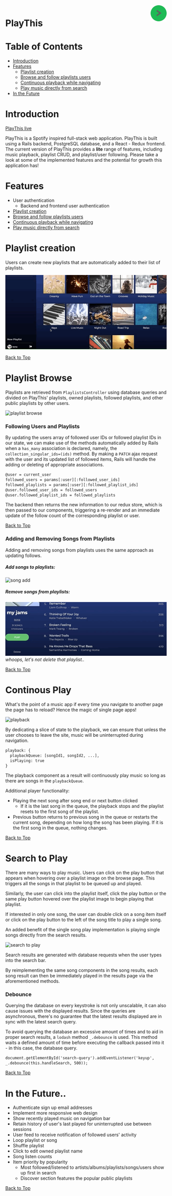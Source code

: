 <a href="https://play-this.herokuapp.com/">
    <img src="https://github.com/khan-c/PlayThis/blob/master/app/assets/images/logo-green-thumb.png" alt="PlayThis logo" title="PlayThis" align="right" height="50" />
</a>

# PlayThis

# Table of Contents

- [Introduction](#introduction)
- [Features](#features)
  + [Playlist creation](#playlist-creation)
  + [Browse and follow playlists users](#playlist-browse)
  + [Continuous playback while navigating](#continuous-play)
  + [Play music directly from search](#search-to-play)
- [In the Future](#in-the-future..)

# Introduction

[PlayThis live](https://play-this.herokuapp.com/)

PlayThis is a Spotify inspired full-stack web application. PlayThis is built using a Rails backend, PostgreSQL database, and a React - Redux frontend.
The current version of PlayThis provides a **lite** range of features, including music playback, playlist CRUD, and playlist/user following. Please take a look at some of the implemented features and the potential for growth this application has!

# Features

+ User authentication
  - Backend and frontend user authentication
+ [Playlist creation](#playlist-creation)
+ [Browse and follow playlists users](#playlist-browse)
+ [Continuous playback while navigating](#continuous-play)
+ [Play music directly from search](#search-to-play)

# Playlist creation

Users can create new playlists that are automatically added to their list of playlists.

![playlist creation](./readme/new-playlist.gif)

[Back to Top](#playthis)
# Playlist Browse

Playlists are retrieved from `PlaylistsController` using database queries and divided on PlayThis' playlists, owned playlists, followed playlists, and other public playlists by other users.

![playlist browse](./readme/browse-site.gif)

### Following Users and Playlists

By updating the users array of followed user IDs or followed playlist IDs in our state, we can make use of the methods automatically added by Rails when a `has_many` association is declared, namely, the `collection_singular_ids=(ids)` method. By making a `PATCH` ajax request with the user and its updated list of followed items, Rails will handle the adding or deleting of appropriate associations.

```
@user = current_user
followed_users = params[:user][:followed_user_ids]
followed_playlists = params[:user][:followed_playlist_ids]
@user.followed_user_ids = followed_users
@user.followed_playlist_ids = followed_playlists
```

The backend then returns the new information to our redux store, which is then passed to our components, triggering a re-render and an immediate update of the follow count of the corresponding playlist or user.

[Back to Top](#playthis)
### Adding and Removing Songs from Playlists

Adding and removing songs from playlists uses the same approach as updating follows.

##### Add songs to playlists:

![song add](./readme/add-song.gif)

##### Remove songs from playlists:

![song remove](./readme/remove-song.gif)  
*whoops, let's not delete that playlist..*

[Back to Top](#playthis)
# Continous Play

What's the point of a music app if every time you navigate to another page the page has to reload? Hence the magic of single page apps!

![playback](./readme/continuous-play.gif)

By dedicating a slice of state to the playback, we can ensure that unless the user chooses to leave the site, music will be uninterrupted during navigation.

```
playback: {
  playbackQueue: [songId1, songId2, ...],
  isPlaying: true
}
```

The playback component as a result will continuously play music so long as there are songs in the `playbackQueue`.

Additional player functionality:
+ Playing the next song after song end or next button clicked
  + If it is the last song in the queue, the playback stops and the playlist resets to the first song of the playlist.
+ Previous button returns to previous song in the queue or restarts the current song, depending on how long the song has been playing. If it is the first song in the queue, nothing changes.

[Back to Top](#playthis)
# Search to Play

There are many ways to play music. Users can click on the play button that appears when hovering over a playlist image on the browse page. This triggers all the songs in that playlist to be queued up and played.

Similarly, the user can click into the playlist itself, click the play button or the same play button hovered over the playlist image to begin playing that playlist.

If interested in only one song, the user can double click on a song item itself or click on the play button to the left of the song title to play a single song.

An added benefit of the single song play implementation is playing single songs directly from the search results.

![search to play](./readme/search-play.gif)

Search results are generated with database requests when the user types into the search bar.

By reimplementing the same song components in the song results, each song result can then be immediately played in the results page via the aforementioned methods.

### Debounce

Querying the database on every keystroke is not only unscalable, it can also cause issues with the displayed results. Since the queries are asynchronous, there's no guarantee that the latest results displayed are in sync with the latest search query.

To avoid querying the database an excessive amount of times and to aid in proper search results, a `lodash` method `_.debounce` is used. This method waits a defined amount of time before executing the callback passed into it - in this case, the database query.

```
document.getElementById('search-query').addEventListener('keyup', _.debounce(this.handleSearch, 500));
```

[Back to Top](#playthis)
# In the Future..

+ Authenticate sign up email addresses
+ Implement more responsive web design
+ Show recently played music on navigation bar
+ Retain history of user's last played for uninterrupted use between sessions
+ User feed to receive notification of followed users' activity
+ Loop playlist or song
+ Shuffle playlist
+ Click to edit owned playlist name
+ Song listen counts
+ Item priority by popularity
  + Most followed/listened to artists/albums/playlists/songs/users show up first in search
  + Discover section features the popular public playlists

[Back to Top](#playthis)
